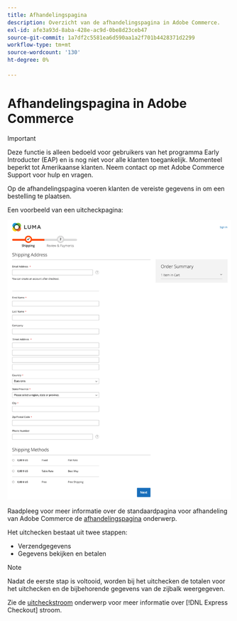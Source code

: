 ```yaml
---
title: Afhandelingspagina
description: Overzicht van de afhandelingspagina in Adobe Commerce.
exl-id: afe3a93d-8aba-428e-ac9d-0be8d23ceb47
source-git-commit: 1a7df2c5581ea6d590aa1a2f701b4428371d2299
workflow-type: tm+mt
source-wordcount: '130'
ht-degree: 0%

---
```


# Afhandelingspagina in Adobe Commerce

>[!IMPORTANT]
>
> Deze functie is alleen bedoeld voor gebruikers van het programma Early Introducter (EAP) en is nog niet voor alle klanten toegankelijk. Momenteel beperkt tot Amerikaanse klanten. Neem contact op met Adobe Commerce Support voor hulp en vragen.

Op de afhandelingspagina voeren klanten de vereiste gegevens in om een bestelling te plaatsen.

Een voorbeeld van een uitcheckpagina:

![Afhandelingspagina](assets/checkout-page.png)

Raadpleeg voor meer informatie over de standaardpagina voor afhandeling van Adobe Commerce de [afhandelingspagina](https://docs.magento.com/user-guide/quick-tour/checkout-page.html) onderwerp.

Het uitchecken bestaat uit twee stappen:

- Verzendgegevens
- Gegevens bekijken en betalen

>[!NOTE]
>
> Nadat de eerste stap is voltooid, worden bij het uitchecken de totalen voor het uitchecken en de bijbehorende gegevens van de zijbalk weergegeven.

Zie de [uitcheckstroom](../express-checkout/onboarding.md) onderwerp voor meer informatie over [!DNL Express Checkout] stroom.

